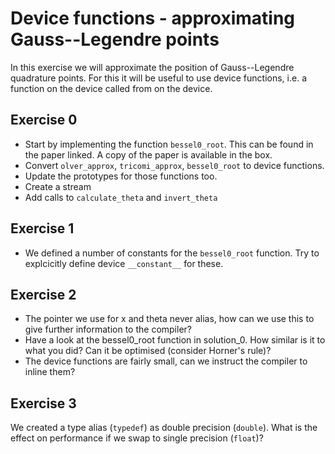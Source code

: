 # Device functions - approximating Gauss--Legendre points

In this exercise we will approximate the position of Gauss--Legendre quadrature
points. For this it will be useful to use device functions, i.e. a function on
the device called from on the device.

## Exercise 0
* Start by implementing the function `bessel0_root`. This can be found in the
  paper linked. A copy of the paper is available in the box.
* Convert `olver_approx`, `tricomi_approx`, `bessel0_root` to device functions.
* Update the prototypes for those functions too.
* Create a stream
* Add calls to `calculate_theta` and `invert_theta`

## Exercise 1
* We defined a number of constants for the `bessel0_root` function. Try to
  explcicitly define device `__constant__` for these.

## Exercise 2
* The pointer we use for x and theta never alias, how can we use this to give
  further information to the compiler?
* Have a look at the bessel0_root function in solution_0. How similar is it to
  what you did? Can it be optimised (consider Horner's rule)?
* The device functions are fairly small, can we instruct the compiler to inline
  them?

## Exercise 3

We created a type alias (`typedef`) as double precision (`double`). What is the
effect on performance if we swap to single precision (`float`)?
